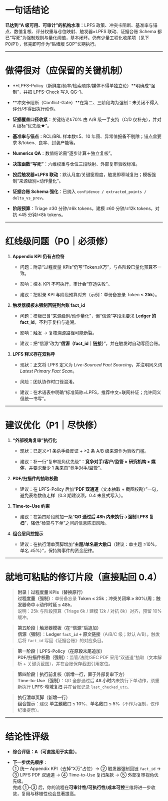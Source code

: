 # 一句话结论

**已达到“A 级可用、可审计”的机构水准**：LPFS 政策、冲突卡阻断、基准率与锚点、数值复核、评分权重与仓位映射、触发器×LPFS 联动、证据台账 Schema 都已“写死”为强制规则与量化阈值，基本闭环。仍有少量工程化收尾项（见下 P0/P1），修完即可作为“贴墙版 SOP”长期执行。

---

# 做得很对（应保留的关键机制）

- **LPFS-Policy（新鲜度/频率/检索顺序/媒体不得单独立论）**明确成“强制”，并把 LPFS-Check 写入 QG-1。
    
- **冲突卡阻断（Conflict-Gate）**在第二、三阶段均为强制：未关闭不得入评分/不得出执行动作。
    
- **证据覆盖口径收紧**：关键结论≥70% 由 A/B 级一手支持（C/D 仅补充），并对 A 级标“优先级★”。
    
- **基准率与锚点**：RCL/BRL 样本数≥5、10 年窗、异常值报备不剔除；锚点盒要求 $/token、良率、封装产能等。
    
- **Numerics QA**：数值结论需“逐步计算＋独立复核”。
    
- **决策函数“写死”**：六维权重与仓位三段映射、外部复审验收标准。
    
- **投后触发器×LPFS 联动**：默认月度/关键窗周度，触发即窄域复扫；模板强制“来源级别+动作量化”。
    
- **证据台账 Schema 强化**：已纳入 `confidence / extracted_points / delta_vs_prev`。
    
- **阶段预算**：Triage ≤30 分钟/≤6k tokens，建模 ≤60 分钟/≤12k tokens，对抗 ≤45 分钟/≤8k tokens。
    

---

# 红线级问题（P0｜必须修）

1. **Appendix KPI 仍有占位符**
    
    - 问题：附录“过程度量 KPIs”仍写“Token≤X万”，与各阶段已量化预算不一致。
        
    - 影响：控本 KPI 不可执行，审计会“穿透失败”。
        
    - 建议：把附录 KPI 与阶段预算对齐（示例：单份备忘录 Token ≤ **25k**）。
        
2. **触发器模板未强制回链到台账 fact_id**
    
    - 问题：模板已含“来源级别/动作量化”，但“信源”字段未要求 **Ledger 的 fact_id**，不利于复扫与追溯。
        
    - 影响：触发 → 复核溯源路径可能断裂。
        
    - 建议：把“信源”改为“**信源（fact_id｜链接）**”，并在触发时自动写回台账。
        
3. **LPFS 释义存在双称呼**
    
    - 现状：正文将 LPFS 定义为 _Live-Sourced Fact Sourcing_，并注明同义词 _Latest Primary Fact Scan_。
        
    - 风险：团队协作时口径混淆。
        
    - 建议：在术语表中明确“标准简称=LPFS，推荐中文=联网补证；允许同义但统一书写”。
        

---

# 建议优化（P1｜尽快修）

1. **“外部视角复审”执行化**
    
    - 现状：已定义≥1 条杀手级反证 + ≥2 条 A/B 级来源作为验收门槛。
        
    - 建议：补一行“复审视角优先级”：**竞争对手/客户/监管 > 研究机构 > 媒体**，并要求至少 1 条来自“竞争对手/监管”。
        
2. **PDF/扫描件的抽取校勘**
    
    - 建议：在 LPFS-Policy 后加“**PDF 双通道**（文本抽取 + 截图校勘）”一句，避免表格数值走样（0.3 期建议项，0.4 未显式写入）。
        
3. **Time-to-Use 约束**
    
    - 建议：在第四阶段前加一条“**QG 通过后 48h 内未执行→强制 LPFS 复扫**”，降低“检查与下单”之间的信息陈旧风险。
        
4. **组合层风控提示**
    
    - 建议：在执行清单页脚增加“**主题/单名最大敞口**（建议：单主题 ≤10%，单名 ≤5%）”，保持跨事件的资金纪律。
        

---

# 就地可粘贴的修订片段（直接贴回 0.4）

> **附录｜过程度量 KPIs（替换原行）**  
> **过程度量（强制）**：单份备忘录 **Token ≤ 25k**；**冲突关闭率 ≥ 80%/周**；**触发器命中→动作时延 ≤ 48h**。  
> 说明：25k 与阶段预算（Triage 6k / 建模 12k / 对抗 8k）对齐，预留 10% 缓冲。

> **第五阶段｜触发器模板（在“信源”后追加）**  
> **信源（强制）**：**Ledger `fact_id` + 原文链接**（A/B/C 级；默认 A/B）。触发后将 `fact_id` 写回《证据台账》的对应条目。

> **第一阶段｜LPFS-Policy（在原段末尾追加）**  
> **PDF/扫描件校勘（强制）**：监管/法院/SEC PDF 采用“双通道”抽取（文本解析 + 关键页截图），并在台账保存截图引用定位。

> **第四阶段｜执行前复核（新增一行，置于外部复审下方）**  
> **Time-to-Use（强制）**：QG 全部通过后 **48 小时**内未执行下单动作，须重新执行 **LPFS-窄域复扫** 并在台账记录 `last_checked_utc`。

> **执行清单页脚（新增一行）**  
> **组合提示**：建议 **单主题敞口 ≤ 10%**、**单名敞口 ≤ 5%**（不作为强制，仅作纪律提示）。

---

# 结论性评级

- **综合评级：A（可直接用于实盘）**。
    
- **下一步优先顺序**：  
    ① 统一 Appendix KPI（去掉“X万”占位）→ ② 触发器强制回链 `fact_id` → ③ LPFS PDF 双通道 → ④ Time-to-Use 复扫条款 → ⑤ 外部复审视角优先级。  
    完成 ①–③ 后，你的流程在**可审计性/可执行性/成本可控**三维将进一步收敛，复用与移植性也会显著提高。